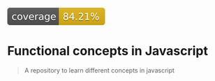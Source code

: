 ![coverage](./coverage/badge-statements.svg)
# Functional concepts in Javascript
> A repository to learn different concepts in javascript
